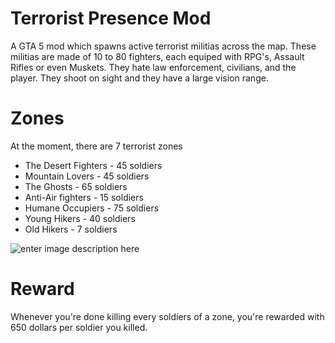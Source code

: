 # Terrorist Presence Mod
A GTA 5 mod which spawns active terrorist militias across the map.
These militias are made of 10 to 80 fighters, each equiped with RPG's, Assault Rifles or even Muskets. They hate law enforcement, civilians, and the player. They shoot on sight and they have a large vision range.

# Zones
At the moment, there are 7 terrorist zones

 - The Desert Fighters - 45 soldiers
 - Mountain Lovers - 45 soldiers
 - The Ghosts - 65 soldiers
 - Anti-Air fighters - 15 soldiers
 - Humane Occupiers - 75 soldiers
 - Young Hikers - 40 soldiers
 - Old Hikers - 7 soldiers

![enter image description here](https://i.imgur.com/evwnGhD.png)

# Reward
Whenever you're done killing every soldiers of a zone, you're rewarded with 650 dollars per soldier you killed.